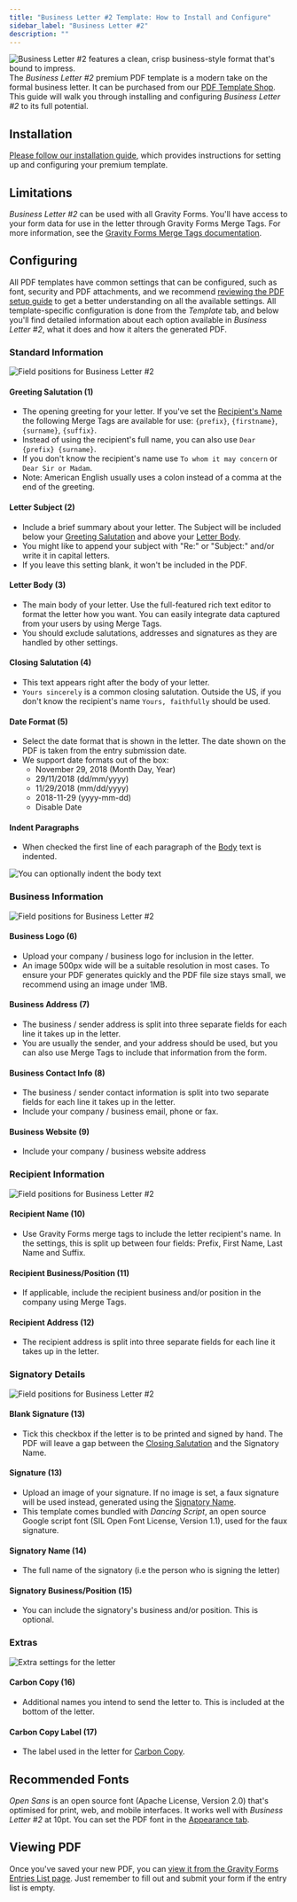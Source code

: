 ```yaml
---
title: "Business Letter #2 Template: How to Install and Configure"
sidebar_label: "Business Letter #2"
description: ""
---
```


![*Business Letter #2* features a clean, crisp business-style format that's bound to impress.](https://resources.gravitypdf.com/uploads/edd/2017/03/cover-image-8.png)
The *Business Letter #2* premium PDF template is a modern take on the formal business letter. It can be purchased from our [PDF Template Shop](https://gravitypdf.com/shop/business-letter-2/). This guide will walk you through installing and configuring *Business Letter #2* to its full potential.

## Installation 

[Please follow our installation guide](installing-upgrading-premium-templates.md), which provides instructions for setting up and configuring your premium template.

## Limitations 

*Business Letter #2* can be used with all Gravity Forms. You'll have access to your form data for use in the letter through Gravity Forms Merge Tags. For more information, see the [Gravity Forms Merge Tags documentation](https://docs.gravityforms.com/category/user-guides/merge-tags-getting-started/).

## Configuring 

All PDF templates have common settings that can be configured, such as font, security and PDF attachments, and we recommend [reviewing the PDF setup guide](../users/setup-pdf.md) to get a better understanding on all the available settings. All template-specific configuration is done from the *Template* tab, and below you'll find detailed information about each option available in *Business Letter #2*, what it does and how it alters the generated PDF.

### Standard Information
![Field positions for Business Letter #2](https://resources.gravitypdf.com/uploads/2017/04/field-position-1.png)

#### Greeting Salutation (1) 
* The opening greeting for your letter. If you've set the [Recipient's Name](#recipient-name-10) the following Merge Tags are available for use: `{prefix}`, `{firstname}`, `{surname}`, `{suffix}`.
* Instead of using the recipient's full name, you can also use `Dear {prefix} {surname}`.
* If you don't know the recipient's name use `To whom it may concern` or `Dear Sir or Madam`.
* Note: American English usually uses a colon instead of a comma at the end of the greeting.

#### Letter Subject (2) 
* Include a brief summary about your letter. The Subject will be included below your [Greeting Salutation](#greeting-salutation-1) and above your [Letter Body](#letter-body-3).
* You might like to append your subject with "Re:" or "Subject:" and/or write it in capital letters.
* If you leave this setting blank, it won't be included in the PDF.

#### Letter Body (3) 
* The main body of your letter. Use the full-featured rich text editor to format the letter how you want. You can easily integrate data captured from your users by using Merge Tags.
* You should exclude salutations, addresses and signatures as they are handled by other settings.

#### Closing Salutation (4) 
* This text appears right after the body of your letter.
* `Yours sincerely` is a common closing salutation. Outside the US, if you don't know the recipient's name `Yours, faithfully` should be used.

#### Date Format (5) 
* Select the date format that is shown in the letter. The date shown on the PDF is taken from the entry submission date.
* We support date formats out of the box:
    -   November 29, 2018 (Month Day, Year)
    -   29/11/2018 (dd/mm/yyyy)
    -   11/29/2018 (mm/dd/yyyy)
    -   2018-11-29 (yyyy-mm-dd)
    -   Disable Date

#### Indent Paragraphs 
* When checked the first line of each paragraph of the [Body](#letter-body-3) text is indented.

![You can optionally indent the body text](https://resources.gravitypdf.com/uploads/2017/04/indent-and-signature-2.png)

### Business Information 

![Field positions for Business Letter #2](https://resources.gravitypdf.com/uploads/2017/04/field-position-2.png)

#### Business Logo (6) 
* Upload your company / business logo for inclusion in the letter.
* An image 500px wide will be a suitable resolution in most cases. To ensure your PDF generates quickly and the PDF file size stays small, we recommend using an image under 1MB.

#### Business Address (7) 
* The business / sender address is split into three separate fields for each line it takes up in the letter.
* You are usually the sender, and your address should be used, but you can also use Merge Tags to include that information from the form.

#### Business Contact Info (8) 
* The business / sender contact information is split into two separate fields for each line it takes up in the letter.
* Include your company / business email, phone or fax.

#### Business Website (9) 
* Include your company / business website address

### Recipient Information 

![Field positions for Business Letter #2](https://resources.gravitypdf.com/uploads/2017/04/field-position-3.png)

#### Recipient Name (10) 
* Use Gravity Forms merge tags to include the letter recipient's name. In the settings, this is split up between four fields: Prefix, First Name, Last Name and Suffix.

#### Recipient Business/Position (11) 
* If applicable, include the recipient business and/or position in the company using Merge Tags.

#### Recipient Address (12) 
* The recipient address is split into three separate fields for each line it takes up in the letter.

### Signatory Details 

![Field positions for Business Letter #2](https://resources.gravitypdf.com/uploads/2017/04/field-position-4.png)

#### Blank Signature (13) 
* Tick this checkbox if the letter is to be printed and signed by hand. The PDF will leave a gap between the [Closing Salutation](#closing-salutation-4) and the Signatory Name.

#### Signature (13) 
* Upload an image of your signature. If no image is set, a faux signature will be used instead, generated using the [Signatory Name](#signature-name-14).
* This template comes bundled with *Dancing Script*, an open source Google script font (SIL Open Font License, Version 1.1), used for the faux signature.

#### Signatory Name (14) 
* The full name of the signatory (i.e the person who is signing the letter)

#### Signatory Business/Position (15) 
* You can include the signatory's business and/or position. This is optional.

### Extras 

![Extra settings for the letter](https://resources.gravitypdf.com/uploads/2017/04/carbon-copy-1.png)

#### Carbon Copy (16) 
* Additional names you intend to send the letter to. This is included at the bottom of the letter.

#### Carbon Copy Label (17) 
* The label used in the letter for [Carbon Copy](#carbon-copy-16).

## Recommended Fonts 

*Open Sans* is an open source font (Apache License, Version 2.0) that's optimised for print, web, and mobile interfaces. It works well with *Business Letter #2* at 10pt. You can set the PDF font in the [Appearance tab](../users/setup-pdf.md#appearance-tab).

## Viewing PDF 

Once you've saved your new PDF, you can [view it from the Gravity Forms Entries List page](../users/viewing-pdfs.md). Just remember to fill out and submit your form if the entry list is empty.
